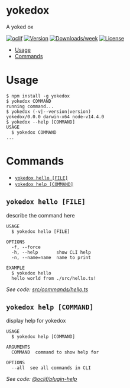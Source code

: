 yokedox
=======

A yoked ox

[![oclif](https://img.shields.io/badge/cli-oclif-brightgreen.svg)](https://oclif.io)
[![Version](https://img.shields.io/npm/v/yokedox.svg)](https://npmjs.org/package/yokedox)
[![Downloads/week](https://img.shields.io/npm/dw/yokedox.svg)](https://npmjs.org/package/yokedox)
[![License](https://img.shields.io/npm/l/yokedox.svg)](https://github.com/cbush/yokedox/blob/master/package.json)

<!-- toc -->
* [Usage](#usage)
* [Commands](#commands)
<!-- tocstop -->
# Usage
<!-- usage -->
```sh-session
$ npm install -g yokedox
$ yokedox COMMAND
running command...
$ yokedox (-v|--version|version)
yokedox/0.0.0 darwin-x64 node-v14.4.0
$ yokedox --help [COMMAND]
USAGE
  $ yokedox COMMAND
...
```
<!-- usagestop -->
# Commands
<!-- commands -->
* [`yokedox hello [FILE]`](#yokedox-hello-file)
* [`yokedox help [COMMAND]`](#yokedox-help-command)

## `yokedox hello [FILE]`

describe the command here

```
USAGE
  $ yokedox hello [FILE]

OPTIONS
  -f, --force
  -h, --help       show CLI help
  -n, --name=name  name to print

EXAMPLE
  $ yokedox hello
  hello world from ./src/hello.ts!
```

_See code: [src/commands/hello.ts](https://github.com/cbush/yokedox/blob/v0.0.0/src/commands/hello.ts)_

## `yokedox help [COMMAND]`

display help for yokedox

```
USAGE
  $ yokedox help [COMMAND]

ARGUMENTS
  COMMAND  command to show help for

OPTIONS
  --all  see all commands in CLI
```

_See code: [@oclif/plugin-help](https://github.com/oclif/plugin-help/blob/v3.2.0/src/commands/help.ts)_
<!-- commandsstop -->
